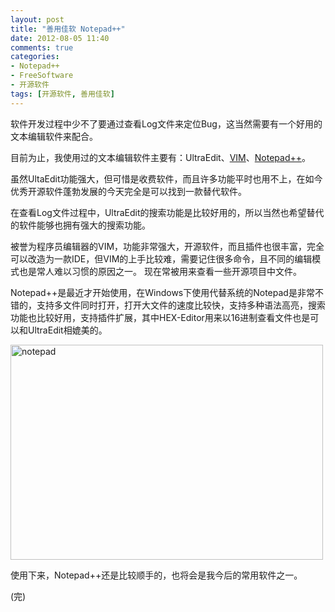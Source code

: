 ```yaml
---
layout: post
title: "善用佳软 Notepad++"
date: 2012-08-05 11:40
comments: true
categories:
- Notepad++
- FreeSoftware
- 开源软件
tags: [开源软件, 善用佳软]
---
```


软件开发过程中少不了要通过查看Log文件来定位Bug，这当然需要有一个好用的文本编辑软件来配合。

目前为止，我使用过的文本编辑软件主要有：UltraEdit、[VIM][1]、[Notepad++][2]。

虽然UltaEdit功能强大，但可惜是收费软件，而且许多功能平时也用不上，在如今优秀开源软件蓬勃发展的今天完全是可以找到一款替代软件。
<!--more-->

在查看Log文件过程中，UltraEdit的搜索功能是比较好用的，所以当然也希望替代的软件能够也拥有强大的搜索功能。

被誉为程序员编辑器的VIM，功能非常强大，开源软件，而且插件也很丰富，完全可以改造为一款IDE，但VIM的上手比较难，需要记住很多命令，且不同的编辑模式也是常人难以习惯的原因之一。
现在常被用来查看一些开源项目中文件。

Notepad++是最近才开始使用，在Windows下使用代替系统的Notepad是非常不错的，支持多文件同时打开，打开大文件的速度比较快，支持多种语法高亮，搜索功能也比较好用，支持插件扩展，其中HEX-Editor用来以16进制查看文件也是可以和UltraEdit相媲美的。

<a href="http://www.flickr.com/photos/shanewfx/7755743596/" title="Flickr 上 shanewfx 的 notepad"><img src="http://farm9.staticflickr.com/8422/7755743596_063f907f38.jpg" width="500" height="344" alt="notepad"></a>

使用下来，Notepad++还是比较顺手的，也将会是我今后的常用软件之一。

[1]:http://www.vim.org/
[2]:http://notepad-plus-plus.org/

(完)

